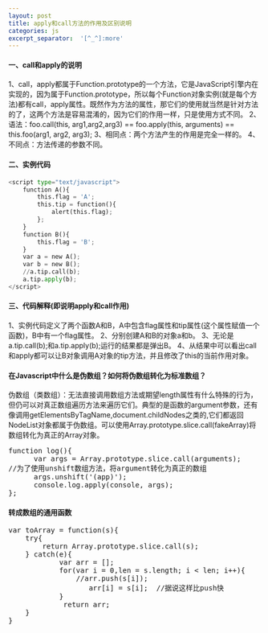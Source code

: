 ```yaml
---
layout: post
title: apply和call方法的作用及区别说明
categories: js
excerpt_separator:  '[^_^]:more'
---
```


#### 一、call和apply的说明
1、call，apply都属于Function.prototype的一个方法，它是JavaScript引擎内在实现的，因为属于Function.prototype，所以每个Function对象实例(就是每个方法)都有call，apply属性。既然作为方法的属性，那它们的使用就当然是针对方法的了，这两个方法是容易混淆的，因为它们的作用一样，只是使用方式不同。
2、语法：foo.call(this, arg1,arg2,arg3) == foo.apply(this, arguments) == this.foo(arg1, arg2, arg3);
3、相同点：两个方法产生的作用是完全一样的。
4、不同点：方法传递的参数不同。
#### 二、实例代码
``` python
<script type="text/javascript">
    function A(){
        this.flag = 'A';
        this.tip = function(){
            alert(this.flag);
        };
    }
    function B(){
        this.flag = 'B';
    }
    var a = new A();
    var b = new B();
    //a.tip.call(b);
    a.tip.apply(b);
</script>
```
[^_^]:more
#### 三、代码解释(即说明apply和call作用)
1、实例代码定义了两个函数A和B，A中包含flag属性和tip属性(这个属性赋值一个函数)，B中有一个flag属性。
2、分别创建A和B的对象a和b。
3、无论是a.tip.call(b);和a.tip.apply(b);运行的结果都是弹出B。
4、从结果中可以看出call和apply都可以让B对象调用A对象的tip方法，并且修改了this的当前作用对象。
#### 在Javascript中什么是伪数组？如何将伪数组转化为标准数组？
伪数组（类数组）：无法直接调用数组方法或期望length属性有什么特殊的行为，但仍可以对真正数组遍历方法来遍历它们。典型的是函数的argument参数，还有像调用getElementsByTagName,document.childNodes之类的,它们都返回NodeList对象都属于伪数组。可以使用Array.prototype.slice.call(fakeArray)将数组转化为真正的Array对象。
<pre>
function log(){
      var args = Array.prototype.slice.call(arguments);  
//为了使用unshift数组方法，将argument转化为真正的数组
      args.unshift('(app)');
      console.log.apply(console, args);
};
</pre>
#### 转成数组的通用函数
<pre>
var toArray = function(s){
    try{
        return Array.prototype.slice.call(s);
    } catch(e){
            var arr = [];
            for(var i = 0,len = s.length; i < len; i++){
                //arr.push(s[i]);
                   arr[i] = s[i];  //据说这样比push快
            }
             return arr;
    }
}
</pre>

